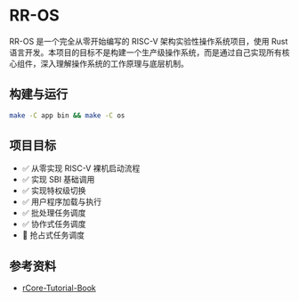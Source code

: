 # RR-OS

RR-OS 是一个完全从零开始编写的 RISC-V 架构实验性操作系统项目，使用 Rust 语言开发。本项目的目标不是构建一个生产级操作系统，而是通过自己实现所有核心组件，深入理解操作系统的工作原理与底层机制。

## 构建与运行

```bash
make -C app bin && make -C os
```

## 项目目标

- ✅ 从零实现 RISC-V 裸机启动流程
- ✅ 实现 SBI 基础调用
- ✅ 实现特权级切换
- ✅ 用户程序加载与执行
- ✅ 批处理任务调度
- ✅ 协作式任务调度
- 🚧 抢占式任务调度

## 参考资料

- [rCore-Tutorial-Book](https://rcore-os.cn/rCore-Tutorial-Book-v3)
